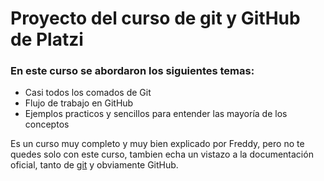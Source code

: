 # Proyecto del curso de git y GitHub de Platzi


### En este curso se abordaron los siguientes temas:
- Casi todos los comados de Git
- Flujo de trabajo en GitHub
- Ejemplos practicos y sencillos para entender las mayoría de los conceptos

Es un curso muy completo y muy bien explicado por Freddy, pero no te quedes solo con este curso, tambien echa un vistazo a la documentación oficial, tanto de [git](http://git-scm.com/doc "git") y obviamente GitHub. 
